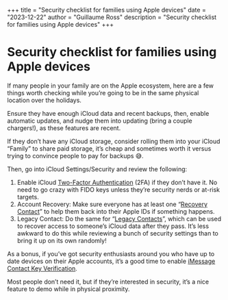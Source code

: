 +++
title = "Security checklist for families using Apple devices"
date = "2023-12-22"
author = "Guillaume Ross"
description = "Security checklist for families using Apple devices"
+++

# Security checklist for families using Apple devices

If many people in your family are on the Apple ecosystem, here are a few things worth checking while you’re going to be in the same physical location over the holidays. 

Ensure they have enough iCloud data and recent backups, then, enable automatic updates, and nudge them into updating (bring a couple chargers!), as these features are recent. 

If they don’t have any iCloud storage, consider rolling them into your iCloud “Family” to share paid storage, it’s cheap and sometimes worth it versus trying to convince people to pay for backups 😅.

Then, go into iCloud Settings/Security and review the following:

1. Enable iCloud [Two-Factor Authentication](https://developer.apple.com/support/authentication/) (2FA) if they don’t have it. No need to go crazy with FIDO keys unless they’re security nerds or at-risk targets.
2. Account Recovery: Make sure everyone has at least one “[Recovery Contact](https://support.apple.com/en-us/HT212513)” to help them back into their Apple IDs if something happens.
3. Legacy Contact: Do the same for “[Legacy Contacts](https://support.apple.com/en-us/102631)”, which can be used to recover access to someone’s iCloud data after they pass. It’s less awkward to do this while reviewing a bunch of security settings than to bring it up on its own randomly!

As a bonus, if you’ve got security enthusiasts around you who have up to date devices on their Apple accounts, it’s a good time to enable [iMessage Contact Key Verification](https://support.apple.com/en-us/HT213465). 

Most people don’t need it, but if they’re interested in security, it’s a nice feature to demo while in physical proximity.